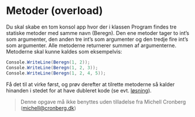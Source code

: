 ﻿# Metoder (overload)

Du skal skabe en tom konsol app hvor der i klassen Program findes 
tre statiske metoder med samme navn (Beregn). Den ene metoder tager 
to int’s som argumenter, den anden tre int’s som argumenter og den 
tredje fire int’s som argumenter. Alle metoderne returnerer summen 
af argumenterne. Metoderne skal kunne kaldes som eksempelvis:

```csharp
Console.WriteLine(Beregn(1, 2));
Console.WriteLine(Beregn(1, 2, 3));
Console.WriteLine(Beregn(1, 2, 4, 5));
```

Få det til at virke først, og prøv derefter at tilrette metoderne så kalder 
hinanden i stedet for at have dubleret kode (se evt. [løsning](https://github.com/devcronberg/undervisning-cs-opgaver/blob/master/metoder-overload/Program.cs)).


<!-- footerstart -->
> Denne opgave må ikke benyttes uden tilladelse fra Michell Cronberg (michell@cronberg.dk)
<!-- footerslut -->
